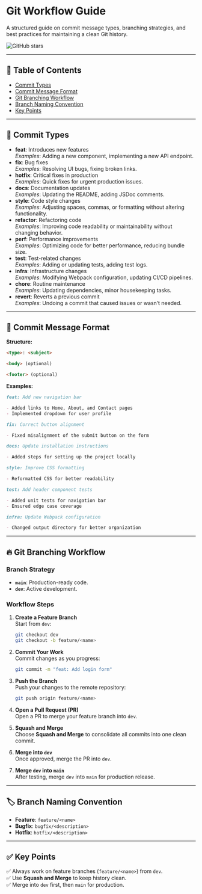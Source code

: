 # Git Workflow Guide  

A structured guide on commit message types, branching strategies, and best practices for maintaining a clean Git history.

![GitHub stars](https://img.shields.io/github/stars/brijeshkumar16/git-workflow-guide?style=flat-square)

---

## 📌 Table of Contents  
- [Commit Types](#commit-types)  
- [Commit Message Format](#commit-message-format)  
- [Git Branching Workflow](#git-branching-workflow)  
- [Branch Naming Convention](#branch-naming-convention)  
- [Key Points](#key-points)  

---

## 🚀 Commit Types  

- **feat**: Introduces new features  
    *Examples*: Adding a new component, implementing a new API endpoint.  
- **fix**: Bug fixes  
    *Examples*: Resolving UI bugs, fixing broken links.  
- **hotfix**: Critical fixes in production  
    *Examples*: Quick fixes for urgent production issues.  
- **docs**: Documentation updates  
    *Examples*: Updating the README, adding JSDoc comments.  
- **style**: Code style changes  
    *Examples*: Adjusting spaces, commas, or formatting without altering functionality.  
- **refactor**: Refactoring code  
    *Examples*: Improving code readability or maintainability without changing behavior.  
- **perf**: Performance improvements  
    *Examples*: Optimizing code for better performance, reducing bundle size.  
- **test**: Test-related changes  
    *Examples*: Adding or updating tests, adding test logs.  
- **infra**: Infrastructure changes  
    *Examples*: Modifying Webpack configuration, updating CI/CD pipelines.  
- **chore**: Routine maintenance  
    *Examples*: Updating dependencies, minor housekeeping tasks.  
- **revert**: Reverts a previous commit  
    *Examples*: Undoing a commit that caused issues or wasn’t needed.  

---

## 📜 Commit Message Format  

**Structure:**  
```md
<type>: <subject>

<body> (optional)

<footer> (optional)
```

**Examples:**  
```md
feat: Add new navigation bar

- Added links to Home, About, and Contact pages
- Implemented dropdown for user profile
```
```md
fix: Correct button alignment

- Fixed misalignment of the submit button on the form
```
```md
docs: Update installation instructions

- Added steps for setting up the project locally
```
```md
style: Improve CSS formatting

- Reformatted CSS for better readability
```
```md
test: Add header component tests

- Added unit tests for navigation bar
- Ensured edge case coverage
```
```md
infra: Update Webpack configuration

- Changed output directory for better organization
```

---

## 🔥 Git Branching Workflow  

### **Branch Strategy**  

- **`main`**: Production-ready code.  
- **`dev`**: Active development.  

### **Workflow Steps**  

1. **Create a Feature Branch**  
    Start from `dev`:  
    ```bash
    git checkout dev
    git checkout -b feature/<name>
    ```

2. **Commit Your Work**  
    Commit changes as you progress:  
    ```bash
    git commit -m "feat: Add login form"
    ```

3. **Push the Branch**  
    Push your changes to the remote repository:  
    ```bash
    git push origin feature/<name>
    ```

4. **Open a Pull Request (PR)**  
    Open a PR to merge your feature branch into `dev`.  

5. **Squash and Merge**  
    Choose **Squash and Merge** to consolidate all commits into one clean commit.  

6. **Merge into `dev`**  
    Once approved, merge the PR into `dev`.  

7. **Merge `dev` into `main`**  
    After testing, merge `dev` into `main` for production release.  

---

## 🏷️ Branch Naming Convention  

- **Feature**: `feature/<name>`  
- **Bugfix**: `bugfix/<description>`  
- **Hotfix**: `hotfix/<description>`  

---

## ✅ Key Points  

✅ Always work on feature branches (`feature/<name>`) from `dev`.  
✅ Use **Squash and Merge** to keep history clean.  
✅ Merge into `dev` first, then `main` for production.  
